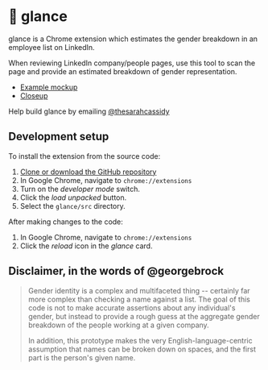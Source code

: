 # :eyes: glance
glance is a Chrome extension which estimates the gender breakdown in an employee list on LinkedIn.

When reviewing LinkedIn company/people pages, use this tool to scan the page and provide an estimated breakdown of gender representation.

- [Example mockup](https://drive.google.com/file/d/1JG41iUVfuIp8H1LiEZZwywroDY0X4OhD/view?usp=sharing)
- [Closeup](https://drive.google.com/file/d/1ND0rH5U0Ywx5hpH-_Xo-8lvvIalKjpkU/view?usp=sharing)

Help build glance by emailing [@thesarahcassidy](https://github.com/thesarahcassidy)

## Development setup

To install the extension from the source code:

1. [Clone or download the GitHub repository][1]
2. In Google Chrome, navigate to `chrome://extensions`
3. Turn on the _developer mode_ switch.
4. Click the _load unpacked_ button.
5. Select the `glance/src` directory.

After making changes to the code:

1. In Google Chrome, navigate to `chrome://extensions`
2. Click the _reload_ icon in the _glance_ card.

[1]: https://help.github.com/en/github/creating-cloning-and-archiving-repositories/cloning-a-repository

## Disclaimer, in the words of @georgebrock

> Gender identity is a complex and multifaceted thing -- certainly far more complex than checking a name against a list. The goal of this code is not to make accurate assertions about any individual's gender, but instead to provide a rough guess at the aggregate gender breakdown of the people working at a given company.
> 
> In addition, this prototype makes the very English-language-centric assumption that names can be broken down on spaces, and the first part is the person's given name.
